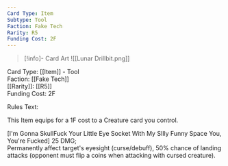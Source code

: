 ```yaml
---
Card Type: Item
Subtype: Tool
Faction: Fake Tech
Rarity: R5
Funding Cost: 2F
---
```

> [!info]- Card Art
> ![[Lunar Drillbit.png]]

Card Type: [[Item]] - Tool  
Faction: [[Fake Tech]]  
[[Rarity]]: [[R5]]  
Funding Cost: 2F  

Rules Text:  

This Item equips for a 1F cost to a Creature card you control.  

[I'm Gonna SkullFuck Your Little Eye Socket With My SIlly Funny Space You, You're Fucked] 25 DMG;  
Permanently affect target's eyesight (curse/debuff), 50% chance of landing attacks (opponent must flip a coins when attacking with cursed creature).  